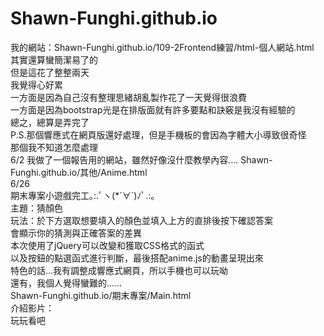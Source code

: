 # Shawn-Funghi.github.io
我的網站：Shawn-Funghi.github.io/109-2Frontend練習/html-個人網站.html  
其實還算蠻簡潔易了的  
但是這花了整整兩天  
我覺得心好累  
一方面是因為自己沒有整理思緒胡亂製作花了一天覺得很浪費  
一方面是因為bootstrap光是在排版面就有許多要點和訣竅是我沒有經驗的  
總之，總算是弄完了   
P.S.那個響應式在網頁版還好處理，但是手機板的會因為字體大小導致很奇怪  
那個我不知道怎麼處理  
6/2
我做了一個報告用的網站，雖然好像沒什麼教學內容....
Shawn-Funghi.github.io/其他/Anime.html  
6/26  
期末專案小遊戲完工｡:.ﾟヽ(*´∀`)ﾉﾟ.:｡  
主題：猜顏色  
玩法：於下方選取想要填入的顏色並填入上方的直排後按下確認答案  
會顯示你的猜測與正確答案的差異  
本次使用了jQuery可以改變和獲取CSS格式的函式  
以及按鈕的點選函式進行判斷，最後搭配anime.js的動畫呈現出來  
特色的話...我有調整成響應式網頁，所以手機也可以玩呦  
還有，我個人覺得蠻難的......  
Shawn-Funghi.github.io/期末專案/Main.html  
介紹影片：  
玩玩看吧  
